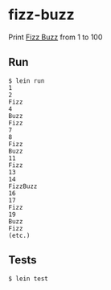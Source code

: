 # fizz-buzz

Print [Fizz Buzz](https://en.wikipedia.org/wiki/Fizz_buzz) from 1 to 100

## Run

```
$ lein run
1
2
Fizz
4
Buzz
Fizz
7
8
Fizz
Buzz
11
Fizz
13
14
FizzBuzz
16
17
Fizz
19
Buzz
Fizz
(etc.)
```

## Tests

```
$ lein test
```
